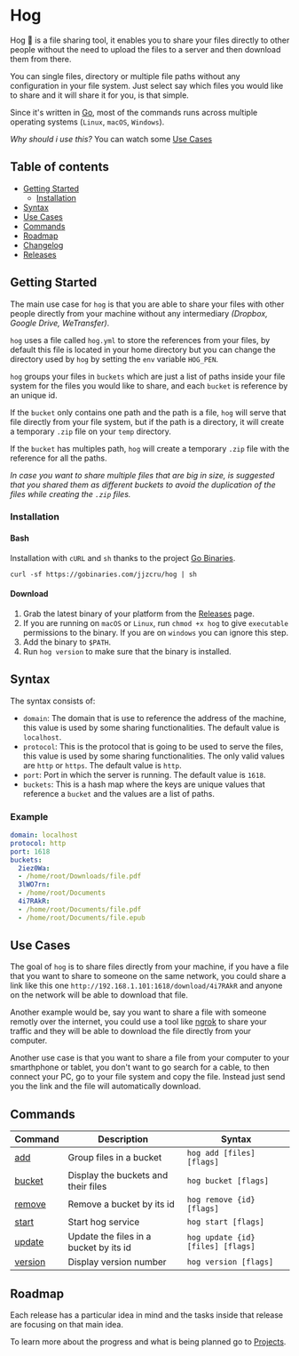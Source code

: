 Hog
==========

Hog 🐗 is a file sharing tool, it enables you to share your files directly to other people without the need to upload
the files to a server and then download them from there. 

You can single files, directory or multiple file paths without any configuration in your file system. Just select say
which files you would like to share and it will share it for you, is that simple.

Since it's written in [Go][go], most of the commands runs across multiple operating systems (`Linux`, `macOS`, 
`Windows`).

*Why should i use this?* You can watch some [Use Cases](#use-cases)

## Table of contents
  * [Getting Started](#getting-started)
    + [Installation](#installation)
  * [Syntax](#syntax)
  * [Use Cases](#use-cases)
  * [Commands](#commands)
  * [Roadmap](#roadmap)
  * [Changelog][changelog]
  * [Releases][releases]

## Getting Started
The main use case for `hog` is that you are able to share your files with other people directly from your machine
without any intermediary _(Dropbox, Google Drive, WeTransfer)_.

`hog` uses a file called `hog.yml` to store the references from your files, by default this file is located in your
home directory but you can change the directory used by `hog` by setting the `env` variable `HOG_PEN`. 

`hog` groups your files in `buckets` which are just a list of paths inside your file system for the files you would
like to share, and each `bucket` is reference by an unique id. 

If the `bucket` only contains one path and the path is a file, `hog` will serve that file directly from your file 
system, but if the path is a directory, it will create a temporary `.zip` file on your `temp` directory.

If the `bucket` has multiples path, `hog` will create a temporary `.zip` file with the reference for all the paths.

_In case you want to share multiple files that are big in size, is suggested that you shared them as different buckets 
to avoid the duplication of the files while creating the `.zip` files._

### Installation

#### Bash
Installation with `cURL` and `sh` thanks to the project [Go Binaries][gobinaries].
```
curl -sf https://gobinaries.com/jjzcru/hog | sh
```

#### Download 
1. Grab the latest binary of your platform from the [Releases](https://github.com/jjzcru/hog/releases) page.
2. If you are running on `macOS` or `Linux`, run `chmod +x hog` to give `executable` permissions to the binary. If you
are on `windows` you can ignore this step.
3. Add the binary to `$PATH`.
4. Run `hog version` to make sure that the binary is installed.

## Syntax
The syntax consists of:
- `domain`: The domain that is use to reference the address of the machine, this value is used by some sharing 
functionalities. The default value is `localhost`.
- `protocol`: This is the protocol that is going to be used to serve the files, this value is used by some sharing 
functionalities. The only valid values are `http` or `https`. The default value is `http`.
- `port`: Port in which the server is running. The default value is `1618`.
- `buckets`: This is a hash map where the keys are unique values that reference a `bucket` and the values are a list of 
paths.

### Example

```yml
domain: localhost
protocol: http
port: 1618
buckets:
  2iez0Wa:
  - /home/root/Downloads/file.pdf
  3lWO7rn:
  - /home/root/Documents
  4i7RAkR:
  - /home/root/Documents/file.pdf
  - /home/root/Documents/file.epub

```

## Use Cases

The goal of `hog` is to share files directly from your machine, if you have a file that you want to share to someone 
on the same network, you could share a link like this one `http://192.168.1.101:1618/download/4i7RAkR` and anyone on 
the network will be able to download that file.

Another example would be, say you want to share a file with someone remotly over the internet, you could use a tool 
like [ngrok][ngrok] to share your traffic and they will be able to download the file directly from your computer.

Another use case is that you want to share a file from your computer to your smarthphone or tablet, you don't want 
to go search for a cable, to then connect your PC, go to your file system and copy the file. Instead just send you the 
link and the file will automatically download.

## Commands

| Command           | Description                            | Syntax                           |
| -------           | ------                                 | -------                          |
| [add][add]        | Group files in a bucket                | `hog add [files] [flags]`        |
| [bucket][bucket]  | Display the buckets and their files    | `hog bucket [flags]`             |
| [remove][remove]  | Remove a bucket by its id              | `hog remove {id} [flags]`        |
| [start][start]    | Start hog service                      | `hog start [flags]`              |
| [update][update]  | Update the files in a bucket by its id | `hog update {id} [files] [flags]`|
| [version][version]| Display version number                 | `hog version [flags]`            |


## Roadmap
Each release has a particular idea in mind and the tasks inside that release are focusing on that main idea.

To learn more about the progress and what is being planned go to [Projects][projects].

[go]: https://golang.org/
[gobinaries]: https://github.com/tj/gobinaries
[ngrok]: https://ngrok.com/

[releases]: https://github.com/jjzcru/hog/releases
[changelog]: CHANGELOG.md
[projects]: https://github.com/jjzcru/hog/projects

[add]: docs/commands/add.md
[bucket]: docs/commands/bucket.md
[remove]: docs/commands/remove.md
[start]: docs/commands/start.md
[update]: docs/commands/update.md
[version]: docs/commands/version.md
